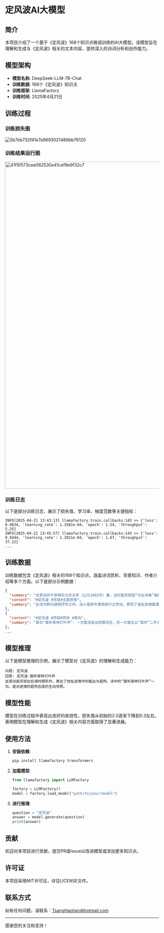 # 定风波AI大模型

## 简介

本项目介绍了一个基于《定风波》168个知识点微调训练的AI大模型。该模型旨在理解和生成与《定风波》相关的文本内容，提供深入的诗词分析和创作能力。

## 模型架构

- **模型名称**: DeepSeek-LLM-7B-Chat
- **训练数据**: 168个《定风波》知识点
- **训练框架**: LlamaFactory
- **训练时间**: 2025年4月21日

## 训练过程

### 训练损失图
![5b7eb732f41e7a9693021489bb76120](https://github.com/user-attachments/assets/464b350e-2e23-47a5-8976-5a6df1d70c44)

### 训练结果运行图
<img width="1067" alt="41f5f573cee062530e41cef9e9f32c7" src="https://github.com/user-attachments/assets/e14c99e5-8d63-4466-b038-55e52a388d1e" />


### 训练日志

以下是部分训练日志，展示了损失值、学习率、梯度范数等关键指标：

```
INFO[2025-04-21 13:43:13] llamafactory.train.callbacks:143 >> {'loss': 0.9834, 'learning_rate': 1.3581e-04, 'epoch': 1.54, 'throughput': 5.25}
INFO[2025-04-21 13:45:57] llamafactory.train.callbacks:143 >> {'loss': 0.9444, 'learning_rate': 1.2021e-04, 'epoch': 1.67, 'throughput': 37.22}
...
```

## 训练数据

训练数据包含《定风波》相关的168个知识点，涵盖诗词赏析、背景知识、作者介绍等多个方面。以下是部分示例数据：

```json
{
  "summary": "这首词作于宋神宗元丰五年（公元1082年）春，当时是苏轼因“乌台诗案”被贬为黄州团练副使的第三个春天。",
  "content": "#定风波 #苏轼#主题思想",
  "summary": "此词为醉归遇雨抒怀之作。词人借雨中潇洒徐行之举动，表现了虽处逆境屡遭挫折而不畏惧不颓丧的倔强性格和旷达胸怀。"
},
{
  "content": "#定风波 #苏轼#赏析 #首句",
  "summary": "首句“莫听穿林打叶声”，一方面渲染出雨骤风狂，另一方面又以“莫听”二字点明外物不足萦怀之意。"
},
...
```

## 模型推理

以下是模型推理的示例，展示了模型对《定风波》的理解和生成能力：

```
问题: 定风波
回答: 定风波·莫听穿林打叶声
这首词是苏轼在贬谪时期所作，表达了他在逆境中的豁达与超然。诗中的“莫听穿林打叶声”一句，是对逆境的超然态度的生动写照。
```

## 模型性能

模型在训练过程中表现出良好的收敛性，损失值从初始的2.0逐渐下降到0.3左右，表明模型在理解和生成《定风波》相关内容方面取得了显著进展。

## 使用方法

1. **安装依赖**:
   ```bash
   pip install llamafactory transformers
   ```

2. **加载模型**:
   ```python
   from llamafactory import LLMFactory

   factory = LLMFactory()
   model = factory.load_model("path/to/your/model")
   ```

3. **进行推理**:
   ```python
   question = "定风波"
   answer = model.generate(question)
   print(answer)
   ```

## 贡献

欢迎对本项目进行贡献，提交PR或Issue以改进模型或添加更多知识点。

## 许可证

本项目采用MIT许可证，详见LICENSE文件。

## 联系方式

如有任何问题，请联系：TsangHaotian@hotmail.com

---

感谢您的关注和支持！
```
